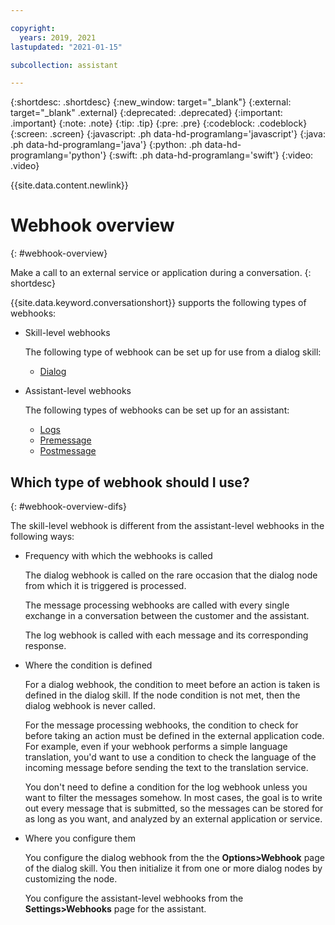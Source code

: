 ```yaml
---

copyright:
  years: 2019, 2021
lastupdated: "2021-01-15"

subcollection: assistant

---
```


{:shortdesc: .shortdesc}
{:new_window: target="_blank"}
{:external: target="_blank" .external}
{:deprecated: .deprecated}
{:important: .important}
{:note: .note}
{:tip: .tip}
{:pre: .pre}
{:codeblock: .codeblock}
{:screen: .screen}
{:javascript: .ph data-hd-programlang='javascript'}
{:java: .ph data-hd-programlang='java'}
{:python: .ph data-hd-programlang='python'}
{:swift: .ph data-hd-programlang='swift'}
{:video: .video}

{{site.data.content.newlink}}

# Webhook overview
{: #webhook-overview}

Make a call to an external service or application during a conversation.
{: shortdesc}

{{site.data.keyword.conversationshort}} supports the following types of webhooks:

- Skill-level webhooks

  The following type of webhook can be set up for use from a dialog skill:

  - [Dialog](/docs/assistant?topic=assistant-dialog-webhooks)

- Assistant-level webhooks
 
  The following types of webhooks can be set up for an assistant:

  - [Logs](/docs/assistant?topic=assistant-webhook-log)
  - [Premessage](/docs/assistant?topic=assistant-webhook-pre)
  - [Postmessage](/docs/assistant?topic=assistant-webhook-post)

## Which type of webhook should I use?
{: #webhook-overview-difs}

The skill-level webhook is different from the assistant-level webhooks in the following ways:

- Frequency with which the webhooks is called

  The dialog webhook is called on the rare occasion that the dialog node from which it is triggered is processed. 
  
  The message processing webhooks are called with every single exchange in a conversation between the customer and the assistant. 
  
  The log webhook is called with each message and its corresponding response.

- Where the condition is defined

  For a dialog webhook, the condition to meet before an action is taken is defined in the dialog skill. If the node condition is not met, then the dialog webhook is never called. 
  
  For the message processing webhooks, the condition to check for before taking an action must be defined in the external application code. For example, even if your webhook performs a simple language translation, you'd want to use a condition to check the language of the incoming message before sending the text to the translation service.
  
  You don't need to define a condition for the log webhook unless you want to filter the messages somehow. In most cases, the goal is to write out every message that is submitted, so the messages can be stored for as long as you want, and analyzed by an external application or service.
  
- Where you configure them

  You configure the dialog webhook from the the **Options>Webhook** page of the dialog skill. You then initialize it from one or more dialog nodes by customizing the node. 
  
  You configure the assistant-level webhooks from the **Settings>Webhooks** page for the assistant.
  